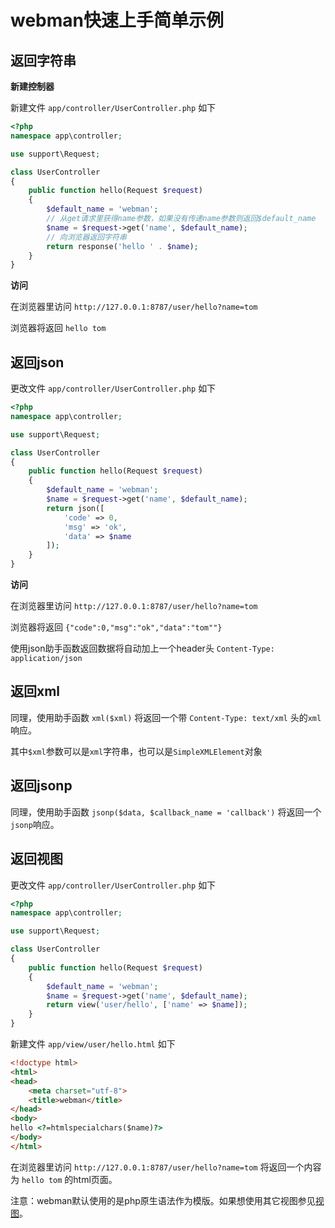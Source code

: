 # webman快速上手简单示例

## 返回字符串
**新建控制器**

新建文件 `app/controller/UserController.php` 如下

```php
<?php
namespace app\controller;

use support\Request;

class UserController
{
    public function hello(Request $request)
    {
        $default_name = 'webman';
        // 从get请求里获得name参数，如果没有传递name参数则返回$default_name
        $name = $request->get('name', $default_name);
        // 向浏览器返回字符串
        return response('hello ' . $name);
    }
}
```

**访问**

在浏览器里访问 `http://127.0.0.1:8787/user/hello?name=tom`

浏览器将返回 `hello tom`

## 返回json
更改文件 `app/controller/UserController.php` 如下

```php
<?php
namespace app\controller;

use support\Request;

class UserController
{
    public function hello(Request $request)
    {
        $default_name = 'webman';
        $name = $request->get('name', $default_name);
        return json([
            'code' => 0, 
            'msg' => 'ok', 
            'data' => $name
        ]);
    }
}
```

**访问**

在浏览器里访问 `http://127.0.0.1:8787/user/hello?name=tom`

浏览器将返回 `{"code":0,"msg":"ok","data":"tom""}`

使用json助手函数返回数据将自动加上一个header头 `Content-Type: application/json`

## 返回xml
同理，使用助手函数 `xml($xml)` 将返回一个带 `Content-Type: text/xml` 头的`xml`响应。

其中`$xml`参数可以是`xml`字符串，也可以是`SimpleXMLElement`对象

## 返回jsonp
同理，使用助手函数 `jsonp($data, $callback_name = 'callback')` 将返回一个`jsonp`响应。

## 返回视图
更改文件 `app/controller/UserController.php` 如下

```php
<?php
namespace app\controller;

use support\Request;

class UserController
{
    public function hello(Request $request)
    {
        $default_name = 'webman';
        $name = $request->get('name', $default_name);
        return view('user/hello', ['name' => $name]);
    }
}
```

新建文件 `app/view/user/hello.html` 如下

```html
<!doctype html>
<html>
<head>
    <meta charset="utf-8">
    <title>webman</title>
</head>
<body>
hello <?=htmlspecialchars($name)?>
</body>
</html>
```

在浏览器里访问 `http://127.0.0.1:8787/user/hello?name=tom`
将返回一个内容为 `hello tom` 的html页面。

注意：webman默认使用的是php原生语法作为模版。如果想使用其它视图参见[视图](view.md)。


